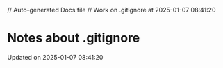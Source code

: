 // Auto-generated Docs file
// Work on .gitignore at 2025-01-07 08:41:20
# Notes about .gitignore
Updated on 2025-01-07 08:41:20
